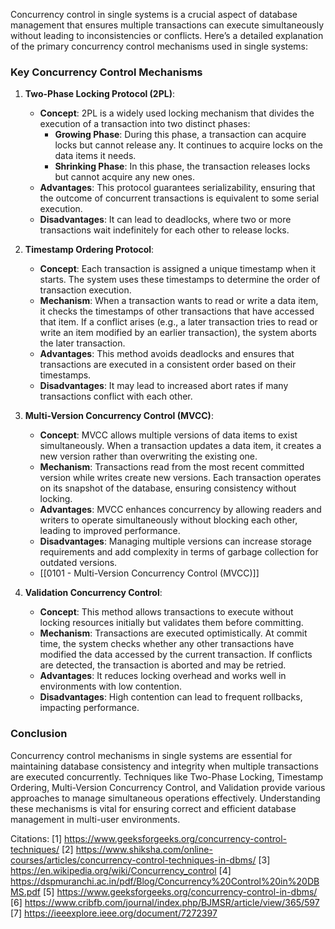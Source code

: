 Concurrency control in single systems is a crucial aspect of database management that ensures multiple transactions can execute simultaneously without leading to inconsistencies or conflicts. Here’s a detailed explanation of the primary concurrency control mechanisms used in single systems:

### Key Concurrency Control Mechanisms

1. **Two-Phase Locking Protocol (2PL)**:
   - **Concept**: 2PL is a widely used locking mechanism that divides the execution of a transaction into two distinct phases:
     - **Growing Phase**: During this phase, a transaction can acquire locks but cannot release any. It continues to acquire locks on the data items it needs.
     - **Shrinking Phase**: In this phase, the transaction releases locks but cannot acquire any new ones.
   - **Advantages**: This protocol guarantees serializability, ensuring that the outcome of concurrent transactions is equivalent to some serial execution.
   - **Disadvantages**: It can lead to deadlocks, where two or more transactions wait indefinitely for each other to release locks.

2. **Timestamp Ordering Protocol**:
   - **Concept**: Each transaction is assigned a unique timestamp when it starts. The system uses these timestamps to determine the order of transaction execution.
   - **Mechanism**: When a transaction wants to read or write a data item, it checks the timestamps of other transactions that have accessed that item. If a conflict arises (e.g., a later transaction tries to read or write an item modified by an earlier transaction), the system aborts the later transaction.
   - **Advantages**: This method avoids deadlocks and ensures that transactions are executed in a consistent order based on their timestamps.
   - **Disadvantages**: It may lead to increased abort rates if many transactions conflict with each other.

3. **Multi-Version Concurrency Control (MVCC)**:
   - **Concept**: MVCC allows multiple versions of data items to exist simultaneously. When a transaction updates a data item, it creates a new version rather than overwriting the existing one.
   - **Mechanism**: Transactions read from the most recent committed version while writes create new versions. Each transaction operates on its snapshot of the database, ensuring consistency without locking.
   - **Advantages**: MVCC enhances concurrency by allowing readers and writers to operate simultaneously without blocking each other, leading to improved performance.
   - **Disadvantages**: Managing multiple versions can increase storage requirements and add complexity in terms of garbage collection for outdated versions.
   - [[0101 - Multi-Version Concurrency Control (MVCC)]]

4. **Validation Concurrency Control**:
   - **Concept**: This method allows transactions to execute without locking resources initially but validates them before committing.
   - **Mechanism**: Transactions are executed optimistically. At commit time, the system checks whether any other transactions have modified the data accessed by the current transaction. If conflicts are detected, the transaction is aborted and may be retried.
   - **Advantages**: It reduces locking overhead and works well in environments with low contention.
   - **Disadvantages**: High contention can lead to frequent rollbacks, impacting performance.

### Conclusion

Concurrency control mechanisms in single systems are essential for maintaining database consistency and integrity when multiple transactions are executed concurrently. Techniques like Two-Phase Locking, Timestamp Ordering, Multi-Version Concurrency Control, and Validation provide various approaches to manage simultaneous operations effectively. Understanding these mechanisms is vital for ensuring correct and efficient database management in multi-user environments.

Citations:
[1] https://www.geeksforgeeks.org/concurrency-control-techniques/
[2] https://www.shiksha.com/online-courses/articles/concurrency-control-techniques-in-dbms/
[3] https://en.wikipedia.org/wiki/Concurrency_control
[4] https://dspmuranchi.ac.in/pdf/Blog/Concurrency%20Control%20in%20DBMS.pdf
[5] https://www.geeksforgeeks.org/concurrency-control-in-dbms/
[6] https://www.cribfb.com/journal/index.php/BJMSR/article/view/365/597
[7] https://ieeexplore.ieee.org/document/7272397